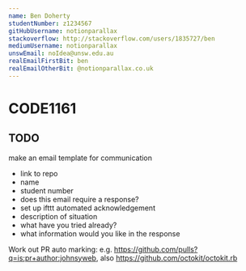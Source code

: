 ```yaml
---
name: Ben Doherty
studentNumber: z1234567
gitHubUsername: notionparallax
stackoverflow: http://stackoverflow.com/users/1835727/ben
mediumUsername: notionparallax
unswEmail: noIdea@unsw.edu.au
realEmailFirstBit: ben
realEmailOtherBit: @notionparallax.co.uk
---
```


# CODE1161

## TODO

make an email template for communication

* link to repo
* name
* student number
* does this email require a response?
* set up ifttt automated acknowledgement
* description of situation
* what have you tried already?
* what information would you like in the response


Work out PR auto marking: e.g. https://github.com/pulls?q=is:pr+author:johnsyweb, also https://github.com/octokit/octokit.rb
